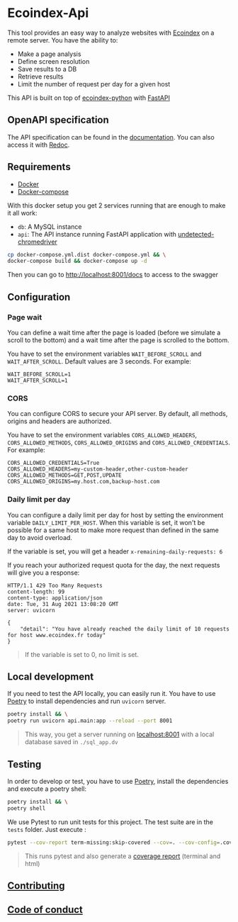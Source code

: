 # Ecoindex-Api

This tool provides an easy way to analyze websites with [Ecoindex](http://www.ecoindex.fr) on a remote server. You have the ability to:

- Make a page analysis
- Define screen resolution
- Save results to a DB
- Retrieve results
- Limit the number of request per day for a given host

This API is built on top of [ecoindex-python](https://pypi.org/project/ecoindex/) with [FastAPI](https://fastapi.tiangolo.com/)

## OpenAPI specification

The API specification can be found in the [documentation](docs/openapi.json). You can also access it with [Redoc](https://redocly.github.io/redoc/?url=https://raw.githubusercontent.com/cnumr/ecoindex_api/main/docs/openapi.json).

## Requirements

- [Docker](https://www.docker.com/)
- [Docker-compose](https://docs.docker.com/compose/)

With this docker setup you get 2 services running that are enough to make it all work:

- `db`: A MySQL instance
- `api`: The API instance running FastAPI application with [undetected-chromedriver](https://github.com/ultrafunkamsterdam/undetected-chromedriver)

```bash
cp docker-compose.yml.dist docker-compose.yml && \
docker-compose build && docker-compose up -d
```

Then you can go to [http://localhost:8001/docs](http://localhost:8001/docs) to access to the swagger

## Configuration

### Page wait

You can define a wait time after the page is loaded (before we simulate a scroll to the bottom) and a wait time after the page is scrolled to the bottom.

You have to set the environment variables `WAIT_BEFORE_SCROLL` and `WAIT_AFTER_SCROLL`. Default values are 3 seconds. For example:

```env
WAIT_BEFORE_SCROLL=1
WAIT_AFTER_SCROLL=1
```

### CORS

You can configure CORS to secure your API server. By default, all methods, origins and headers are authorized.

You have to set the environment variables `CORS_ALLOWED_HEADERS`, `CORS_ALLOWED_METHODS`, `CORS_ALLOWED_ORIGINS` and `CORS_ALLOWED_CREDENTIALS`. For example:

```env
CORS_ALLOWED_CREDENTIALS=True
CORS_ALLOWED_HEADERS=my-custom-header,other-custom-header
CORS_ALLOWED_METHODS=GET,POST,UPDATE
CORS_ALLOWED_ORIGINS=my.host.com,backup-host.com
```

### Daily limit per day

You can configure a daily limit per day for host by setting the environment variable `DAILY_LIMIT_PER_HOST`. When this variable is set, it won't be possible for a same host to make more request than defined in the same day to avoid overload.

If the variable is set, you will get a header `x-remaining-daily-requests: 6`

If you reach your authorized request quota for the day, the next requests will give you a response:

```http
HTTP/1.1 429 Too Many Requests
content-length: 99
content-type: application/json
date: Tue, 31 Aug 2021 13:08:20 GMT
server: uvicorn

{
    "detail": "You have already reached the daily limit of 10 requests for host www.ecoindex.fr today"
}
```

> If the variable is set to 0, no limit is set.

## Local development

If you need to test the API locally, you can easily run it. You have to use [Poetry](https://python-poetry.org/) to install dependencies and run `uvicorn` server.

```bash
poetry install && \
poetry run uvicorn api.main:app --reload --port 8001
```

> This way, you get a server running on [localhost:8001](http://localhost:8001/docs) with a local database saved in `./sql_app.dv`

## Testing

In order to develop or test, you have to use [Poetry](https://python-poetry.org/), install the dependencies and execute a poetry shell:

```bash
poetry install && \
poetry shell
```

We use Pytest to run unit tests for this project. The test suite are in the `tests` folder. Just execute :

```Bash
pytest --cov-report term-missing:skip-covered --cov=. --cov-config=.coveragerc tests
```

> This runs pytest and also generate a [coverage report](https://pytest-cov.readthedocs.io/en/latest/) (terminal and html)

## [Contributing](CONTRIBUTING.md)

## [Code of conduct](CODE_OF_CONDUCT.md)

